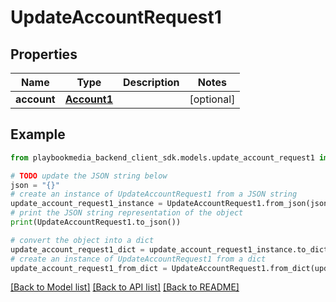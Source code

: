 # UpdateAccountRequest1


## Properties

Name | Type | Description | Notes
------------ | ------------- | ------------- | -------------
**account** | [**Account1**](Account1.md) |  | [optional] 

## Example

```python
from playbookmedia_backend_client_sdk.models.update_account_request1 import UpdateAccountRequest1

# TODO update the JSON string below
json = "{}"
# create an instance of UpdateAccountRequest1 from a JSON string
update_account_request1_instance = UpdateAccountRequest1.from_json(json)
# print the JSON string representation of the object
print(UpdateAccountRequest1.to_json())

# convert the object into a dict
update_account_request1_dict = update_account_request1_instance.to_dict()
# create an instance of UpdateAccountRequest1 from a dict
update_account_request1_from_dict = UpdateAccountRequest1.from_dict(update_account_request1_dict)
```
[[Back to Model list]](../README.md#documentation-for-models) [[Back to API list]](../README.md#documentation-for-api-endpoints) [[Back to README]](../README.md)


